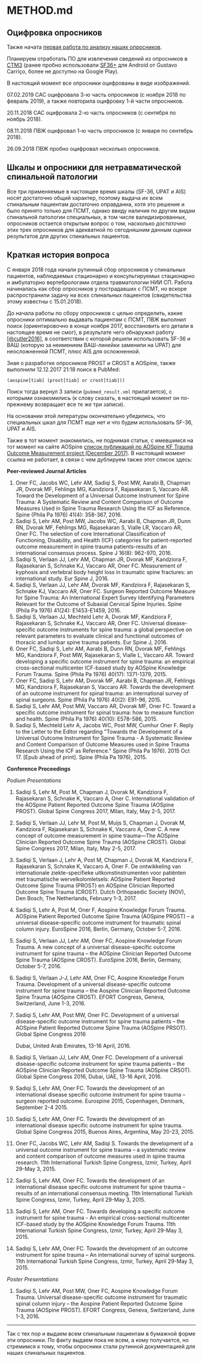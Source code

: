 # METHOD.md

## Оцифровка опросников

Также начата [первая работа по анализу наших опросников](https://github.com/p1m-ortho/xa-led-p1m-apr-conference/commit/294e9ee1b7b25502eb0594b729081293afbd8920#diff-79ce089d0aaf683a70edd43945f6f126).

Планируем отработать ПО для извлечения сведений из опросников в [СТМЗ](https://github.com/p1m-ortho/xs-stmz-methodology) (ранее пробно использовали [SF36+](https://www.apkmonk.com/app/br.com.anestech.sf36/) для Android от Gustavo Carriço, более не доступно на Google Play).

В настоящий момент все опросники оцифрованы в виде изображений.

07.02.2019 САС оцифровала 3-ю часть опросников (с ноября 2018 по февраль 2019), а также повторила оцифровку 1-й части опросников.

20.11.2018 САС оцифровала 2-ю часть опросников (с сентября по ноябрь 2018).

08.11.2018 ПВЖ оцифровал 1-ю часть опросников (с января по сентябрь 2018).

26.09.2018 ПВЖ пробно оцифровал несколько опросников.

## Шкалы и опросники для нетравматической спинальной патологии

Все три применяемые в настоящее время шкалы (SF-36, UPAT и AIS) носят достаточно общий характер, поэтому выдача их всем спинальным пациентам достаточно оправданна, хотя это решение и было принято только для ПСМТ, однако ввиду наличия по другим видам спинальной патологии специальных, в том числе валидизированных, опросников остается открытым вопрос о том, насколько _достаточно_ этих трех опросников для адекватной по сегодняшним данным оценки результатов для других спинальных пациентов.

## Краткая история вопроса

С января 2018 года начали рутинный сбор опросников у спинальных пациентов, наблюдаемых стационарно и консультируемых стационарно и амбулаторно вертебрологами отдела травматологии НИИ СП. Работа начиналась как сбор опросников у пострадавших с ПСМТ, но вскоре распространили задачу на всех спинальных пациентов (свидетельства этому известны с 15.01.2018).

До начала работы по сбору опросников с целью определить, какие опросники оптимально выдавать пациентам с ПСМТ, ПВЖ выполнил поиск (ориентировочно в конце ноября 2017, восстановить его детали в настоящее время не смог), в результате чего обнаружил работу [[@cutler2016]](https://pubmed.gov/27853666), в соответствии с которой решили использовать SF-36 и ВАШ (которую за неимением ВАШ-линейки заменили на UPAT) для неосложненной ПСМТ, плюс AIS для осложненной.

Зная о разработке опросников PROST и CROST в AOSpine, также выполнили 12.12.2017 21:18 поиск в PubMed:

```
(aospine[tiab] (prost[tiab] or crost[tiab]))
```

Поиск тогда вернул 3 записи (`pubmed_result.xml` прилагается), с которыми ознакомились (к слову сказать, в настоящий момент он по-прежнему возвращает все те же три записи).

На основании этой литературы окончательно убедились, что специальных шкал для ПСМТ еще нет и что будем использовать SF-36, UPAT и AIS.

Также в тот момент знакомились, не поднимая статьи, с имевшимся на тот момент на сайте AOSpine [список публикаций по AOSpine KF Trauma Outcome Measurement project (December 2017)](https://aospine.aofoundation.org/Structure/research/KnowledgeForum/kf-trauma/Documents/201711_Outcomes_TraumaOutcome.pdf). В настоящий момент ссылка не работает, в связи с чем дублируем также этот список здесь:

**Peer-reviewed Journal Articles**

1. Oner FC, Jacobs WC, Lehr AM, Sadiqi S, Post MW, Aarabi B, Chapman JR, Dvorak MF, Fehlings MG, Kandziora F, Rajasekaran S, Vaccaro AR. Toward the Development of a Universal Outcome Instrument for Spine Trauma: A Systematic Review and Content Comparison of Outcome Measures Used in Spine Trauma Research Using the ICF as Reference. Spine (Phila Pa 1976) 41(4): 358-367, 2016.
2. Sadiqi S, Lehr AM, Post MW, Jacobs WC, Aarabi B, Chapman JR, Dunn RN, Dvorak MF, Fehlings MG, Rajasekaran S, Vialle LR, Vaccaro AR, Oner FC. The selection of core International Classification of Functioning, Disability, and Health (ICF) categories for patient-reported outcome measurement in spine trauma patients-results of an international consensus process. Spine J 16(8): 962-970, 2016.
3. Sadiqi S, Verlaan JJ, Lehr AM, Chapman JR, Dvorak MF, Kandziora F, Rajasekaran S, Schnake KJ, Vaccaro AR, Oner FC. Measurement of kyphosis and vertebral body height loss in traumatic spine fractures: an international study. Eur Spine J, 2016.
4. Sadiqi S, Verlaan JJ, Lehr AM, Dvorak MF, Kandziora F, Rajasekaran S, Schnake KJ, Vaccaro AR, Oner FC. Surgeon Reported Outcome Measure for Spine Trauma: An International Expert Survey Identifying Parameters Relevant for the Outcome of Subaxial Cervical Spine Injuries. Spine (Phila Pa 1976) 41(24): E1453-E1459, 2016.
5. Sadiqi S, Verlaan JJ, Mechteld Lehr A, Dvorak MF, Kandziora F, Rajasekaran S, Schnake KJ, Vaccaro AR, Oner FC. Universal disease-specific outcome instruments for spine trauma: a global perspective on relevant parameters to evaluate clinical and functional outcomes of thoracic and lumbar spine trauma patients. Eur Spine J, 2016.
6. Oner FC, Sadiqi S, Lehr AM, Aarabi B, Dunn RN, Dvorak MF, Fehlings MG, Kandziora F, Post MW, Rajasekaran S, Vialle L, Vaccaro AR. Toward developing a specific outcome instrument for spine trauma: an empirical cross-sectional multicenter ICF-based study by AOSpine Knowledge Forum Trauma. Spine (Phila Pa 1976) 40(17): 1371-1379, 2015.
7. Oner FC, Sadiqi S, Lehr AM, Dvorak MF, Aarabi B, Chapman JR, Fehlings MG, Kandziora F, Rajasekaran S, Vaccaro AR. Towards the development of an outcome instrument for spinal trauma: an international survey of spinal surgeons. Spine (Phila Pa 1976) 40(2): E91-96, 2015.
8. Sadiqi S, Lehr AM, Post MW, Vaccaro AR, Dvorak MF, Oner FC. Toward a specific outcome instrument for spinal trauma: how to measure function and health. Spine (Phila Pa 1976) 40(10): E578-586, 2015.
9. Sadiqi S, Mechteld Lehr A, Jacobs WC, Post MW, Cumhur Oner F. Reply to the Letter to the Editor regarding "Towards the Development of a Universal Outcome Instrument for Spine Trauma - A Systematic Review and Content Comparison of Outcome Measures used in Spine Trauma Research Using the ICF as Reference." Spine (Phila Pa 1976). 2015 Oct 17. [Epub ahead of print]. Spine (Phila Pa 1976), 2015.

**Conference Proceedings**

_Podium Presentations_

1. Sadiqi S, Lehr M, Post M, Chapman J, Dvorak M, Kandziora F, Rajasekaran S, Schnake K, Vaccaro A, Oner C. International validation of the AOSpine Patient Reported Outcome Spine Trauma (AOSpine PROST). Global Spine Congress 2017, Milan, Italy, May 2-5, 2017.
2. Sadiqi S, Verlaan JJ, Lehr M, Post M, Muijs S, Chapman J, Dvorak M, Kandziora F, Rajasekaran S, Schnake K, Vaccaro A, Oner C. A new concept of outcome measurement in spine trauma—The AOSpine Clinician Reported Outcome Spine Trauma (AOSpine CROST). Global Spine Congress 2017, Milan, Italy, May 2-5, 2017.
3. Sadiqi S, Verlaan J, Lehr A, Post M, Chapman J, Dvorak M, Kandziora F, Rajasekaran S, Schnake K, Vaccaro A, Oner F. De ontwikkeling van internationale ziekte-specifieke uitkomstinstrumenten voor patiënten met traumatische wervelkolomletsels: AOSpine Patient Reported Outcome Spine Trauma (PROST) en AOSpine Clinician Reported Outcome Spine Trauma (CROST). Dutch Orthopaedic Society (NOV), Den Bosch, The Netherlands, February 1-3, 2017.
4. Sadiqi S, Lehr A, Post M, Oner F, Aospine Knowledge Forum Trauma. AOSpine Patient Reported Outcome Spine Trauma (AOSpine PROST) – a universal disease-specific outcome instrument for traumatic spinal column injury. EuroSpine 2016, Berlin, Germany, October 5-7, 2016.
5. Sadiqi S, Verlaan JJ, Lehr AM, Oner FC, Aospine Knowledge Forum Trauma. A new concept of a universal disease-specific outcome instrument for spine trauma – the AOSpine Clinician Reported Outcome Spine Trauma (AOSpine CROST). EuroSpine 2016, Berlin, Germany, October 5-7, 2016.
6. Sadiqi S, Verlaan J-J, Lehr AM, Oner FC, Aospine Knowledge Forum Trauma. Development of a universal disease-specific outcome instrument for spine trauma – the Aospine Clinician Reported Outcome Spine Trauma (AOSpine CROST). EFORT Congress, Geneva, Switzerland, June 1-3, 2016.
7. Sadiqi S, Lehr AM, Post MW, Oner FC. Development of a universal disease-specific outcome instrument for spine trauma patients – the AOSpine Patient Reported Outcome Spine Trauma (AOSpine PRSOT). Global Spine Congress 2016

    Dubai, United Arab Emirates, 13-16 April, 2016.
8. Sadiqi S, Verlaan JJ, Lehr AM, Oner FC. Development of a universal disease-specific outcome instrument for spine trauma patients – the AOSpine Clinician Reported Outcome Spine Trauma (AOSpine CRSOT). Global Spine Congress 2016, Dubai, UAE, 13-16 April, 2016.
9. Sadiqi S, Lehr AM, Oner FC. Towards the development of an international disease specific outcome instrument for spine trauma – surgeon reported outcome. Eurospine 2015, Copenhagen, Denmark, September 2-4 2015.
10. Sadiqi S, Lehr AM, Oner FC. Towards the development of an international disease specific outcome instrument for spine trauma. Global Spine Congress 2015, Buenos Aires, Argentina, May 20-23, 2015.
11. Oner FC, Jacobs WC, Lehr AM, Sadiqi S. Towards the development of a universal outcome instrument for spine trauma – a systematic review and content comparison of outcome measures used in spine trauma research. 11th International Turkish Spine Congress, Izmir, Turkey, April 29-May 3, 2015.
12. Sadiqi S, Lehr AM, Oner FC. Towards the development of an international disease specific outcome instrument for spine trauma – results of an international consensus meeting. 11th International Turkish Spine Congress, Izmir, Turkey, April 29-May 3, 2015.
13. Sadiqi S, Lehr AM, Oner FC. Towards developing a specific outcome instrument for spine trauma - An empirical cross-sectional multicenter ICF-based study by the AOSpine Knowledge Forum Trauma. 11th International Turkish Spine Congress, Izmir, Turkey, April 29-May 3, 2015.
14. Sadiqi S, Lehr AM, Oner FC. Towards the development of an outcome instrument for spine trauma – An international survey of spinal surgeons. 11th International Turkish Spine Congress, Izmir, Turkey, April 29-May 3, 2015.

_Poster Presentations_

1. Sadiqi S, Lehr AM, Post MW, Oner FC, Aospine Knowledge Forum Trauma. Universal disease-specific outcome instrument for traumatic spinal column injury – the Aospine Patient Reported Outcome Spine Trauma (AOSpine PROST). EFORT Congress, Geneva, Switzerland, June 1-3, 2016.

-----

Так с тех пор и выдаем всем спинальным пациентам в бумажной форме эти опросники. По факту выдаем пока не всем, а кому получается, но стремимся к тому, чтобы опросники стали рутинной документацией для наших спинальных пациентов.